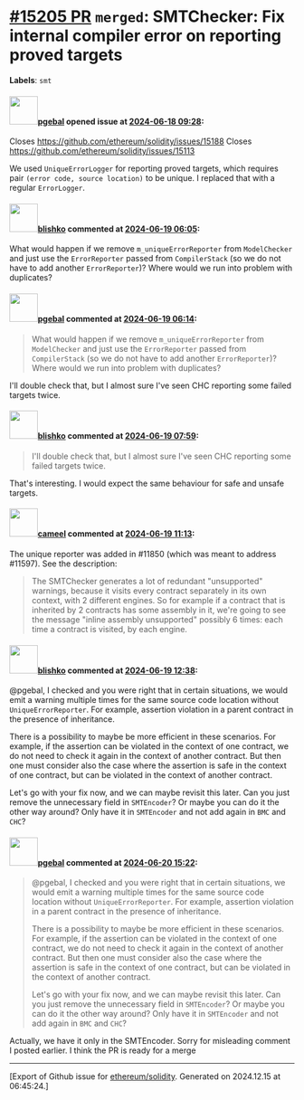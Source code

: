 # [\#15205 PR](https://github.com/ethereum/solidity/pull/15205) `merged`: SMTChecker: Fix internal compiler error on reporting proved targets
**Labels**: `smt`


#### <img src="https://avatars.githubusercontent.com/u/23142088?u=5d4bf7b0dd787e74d3a26cda1cb2d0f5c109da20&v=4" width="50">[pgebal](https://github.com/pgebal) opened issue at [2024-06-18 09:28](https://github.com/ethereum/solidity/pull/15205):

Closes https://github.com/ethereum/solidity/issues/15188
Closes https://github.com/ethereum/solidity/issues/15113

We used `UniqueErrorLogger` for reporting proved targets, which requires pair `(error code, source location)` to be unique. I replaced that with a regular `ErrorLogger`.

#### <img src="https://avatars.githubusercontent.com/u/16404346?v=4" width="50">[blishko](https://github.com/blishko) commented at [2024-06-19 06:05](https://github.com/ethereum/solidity/pull/15205#issuecomment-2177820244):

What would happen if we remove `m_uniqueErrorReporter` from `ModelChecker` and just use the `ErrorReporter` passed from `CompilerStack` (so we do not have to add another `ErrorReporter`)? Where would we run into problem with duplicates?

#### <img src="https://avatars.githubusercontent.com/u/23142088?u=5d4bf7b0dd787e74d3a26cda1cb2d0f5c109da20&v=4" width="50">[pgebal](https://github.com/pgebal) commented at [2024-06-19 06:14](https://github.com/ethereum/solidity/pull/15205#issuecomment-2177831375):

> What would happen if we remove `m_uniqueErrorReporter` from `ModelChecker` and just use the `ErrorReporter` passed from `CompilerStack` (so we do not have to add another `ErrorReporter`)? Where would we run into problem with duplicates?

I'll double check that, but I almost sure I've seen CHC reporting some failed targets twice.

#### <img src="https://avatars.githubusercontent.com/u/16404346?v=4" width="50">[blishko](https://github.com/blishko) commented at [2024-06-19 07:59](https://github.com/ethereum/solidity/pull/15205#issuecomment-2178016399):

> I'll double check that, but I almost sure I've seen CHC reporting some failed targets twice.

That's interesting. I would expect the same behaviour for safe and unsafe targets.

#### <img src="https://avatars.githubusercontent.com/u/137030?v=4" width="50">[cameel](https://github.com/cameel) commented at [2024-06-19 11:13](https://github.com/ethereum/solidity/pull/15205#issuecomment-2178418152):

The unique reporter was added in #11850 (which was meant to address #11597). See the description:

> The SMTChecker generates a lot of redundant "unsupported" warnings, because it visits every contract separately in its own context, with 2 different engines. So for example if a contract that is inherited by 2 contracts has some assembly in it, we're going to see the message "inline assembly unsupported" possibly 6 times: each time a contract is visited, by each engine.

#### <img src="https://avatars.githubusercontent.com/u/16404346?v=4" width="50">[blishko](https://github.com/blishko) commented at [2024-06-19 12:38](https://github.com/ethereum/solidity/pull/15205#issuecomment-2178601237):

@pgebal, I checked and you were right that in certain situations, we would emit a warning multiple times for the same source code location without `UniqueErrorReporter`. For example, assertion violation in a parent contract in the presence of inheritance.

There is a possibility to maybe be more efficient in these scenarios. For example, if the assertion can be violated in the context of one contract, we do not need to check it again in the context of another contract.
But then one must consider also the case where the assertion is safe in the context of one contract, but can be violated in the context of another contract.

Let's go with your fix now, and we can maybe revisit this later. Can you just remove the unnecessary field in `SMTEncoder`?
Or maybe you can do it the other way around? Only have it in `SMTEncoder` and not add again in `BMC` and `CHC`?

#### <img src="https://avatars.githubusercontent.com/u/23142088?u=5d4bf7b0dd787e74d3a26cda1cb2d0f5c109da20&v=4" width="50">[pgebal](https://github.com/pgebal) commented at [2024-06-20 15:22](https://github.com/ethereum/solidity/pull/15205#issuecomment-2180969763):

> @pgebal, I checked and you were right that in certain situations, we would emit a warning multiple times for the same source code location without `UniqueErrorReporter`. For example, assertion violation in a parent contract in the presence of inheritance.
> 
> There is a possibility to maybe be more efficient in these scenarios. For example, if the assertion can be violated in the context of one contract, we do not need to check it again in the context of another contract. But then one must consider also the case where the assertion is safe in the context of one contract, but can be violated in the context of another contract.
> 
> Let's go with your fix now, and we can maybe revisit this later. Can you just remove the unnecessary field in `SMTEncoder`? Or maybe you can do it the other way around? Only have it in `SMTEncoder` and not add again in `BMC` and `CHC`?

Actually, we have it only in the SMTEncoder. Sorry for misleading comment I posted earlier.
I think the PR is ready for a merge


-------------------------------------------------------------------------------



[Export of Github issue for [ethereum/solidity](https://github.com/ethereum/solidity). Generated on 2024.12.15 at 06:45:24.]
